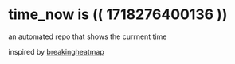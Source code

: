 # time_now is (( 1718276400136 ))

an automated repo that shows the currnent time

inspired by [breakingheatmap](https://github.com/breakingheatmap/breakingheatmap)